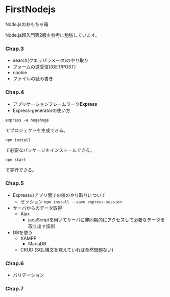 # FirstNodejs
Node.jsのおもちゃ箱

Node.js超入門第2版を参考に勉強しています。

### Chap.3

+ search(クエリパラメータ)のやり取り
+ フォームの送受信)(GET/POST)
+ cookie
+ ファイルの読み書き


### Chap.4

+ アプリケーションフレームワーク**Express**
+ Express-generatorの使い方

`express -e hogehoge`

でプロジェクトを生成できる。

`npm install`

で必要なパッケージをインストールできる。

`npm start`

で実行できる。

### Chap.5

+ Expressのアプリ間での値のやり取りについて
    + セッション
        `npm install --save express-session`
+ サーバからのデータ取得
    + Ajax
        + jacaScriptを用いてサーバに非同期的にアクセスして必要なデータを取り出す技術
+ DBを使う
    + XAMPP
        + MariaDB
    + CRUD
    (SQL構文を覚えていれば全然問題ない)

### Chap.6

+ バリデーション

### Chap.7